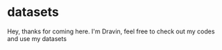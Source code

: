 # datasets
Hey, thanks for coming here. I'm Dravin, feel free to check out my codes and use my datasets
